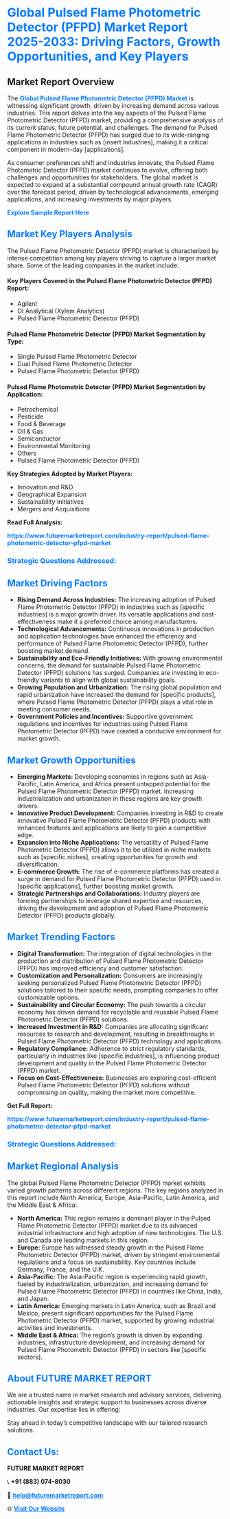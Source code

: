 <h1 style="color: #007BFF;">Global Pulsed Flame Photometric Detector (PFPD) Market Report 2025-2033: Driving Factors, Growth Opportunities, and Key Players</h1>

<section id="overview">
<h2>Market Report Overview</h2>
<p>The <a href="https://www.futuremarketreport.com/industry-report/pulsed-flame-photometric-detector-pfpd-market" style="color: #007BFF; text-decoration: none;"><strong>Global Pulsed Flame Photometric Detector (PFPD) Market</strong></a> is witnessing significant growth, driven by increasing demand across various industries. This report delves into the key aspects of the Pulsed Flame Photometric Detector (PFPD) market, providing a comprehensive analysis of its current status, future potential, and challenges. The demand for Pulsed Flame Photometric Detector (PFPD) has surged due to its wide-ranging applications in industries such as [insert industries], making it a critical component in modern-day [applications].</p>
<p>As consumer preferences shift and industries innovate, the Pulsed Flame Photometric Detector (PFPD) market continues to evolve, offering both challenges and opportunities for stakeholders. The global market is expected to expand at a substantial compound annual growth rate (CAGR) over the forecast period, driven by technological advancements, emerging applications, and increasing investments by major players.</p>
</section>

<section id="overview">
<p><a href="https://www.futuremarketreport.com/request-sample/reportId=99811" style="color: #007BFF; text-decoration: none;"><strong>Explore Sample Report Here</strong></a></p>
</section>

<section id="key-players">
<h2 style="color: #007BFF;">Market Key Players Analysis</h2>
<p>The Pulsed Flame Photometric Detector (PFPD) market is characterized by intense competition among key players striving to capture a larger market share. Some of the leading companies in the market include:</p>
<h4>Key Players Covered in the Pulsed Flame Photometric Detector (PFPD) Report:</h4>
<ul><li>Agilent</li><li>OI Analytical (Xylem Analytics)</li><li>Pulsed Flame Photometric Detector (PFPD)</li></ul>
<h4>Pulsed Flame Photometric Detector (PFPD) Market Segmentation by Type:</h4>
<ul><li>Single Pulsed Flame Photometric Detector</li><li>Dual Pulsed Flame Photometric Detector</li><li>Pulsed Flame Photometric Detector (PFPD)</li></ul>

<h4>Pulsed Flame Photometric Detector (PFPD) Market Segmentation by Application:</h4>
<ul><li>Petrochemical</li><li>Pesticide</li><li>Food &amp; Beverage</li><li>Oil &amp; Gas</li><li>Semiconductor</li><li>Environmental Monitoring</li><li>Others</li><li>Pulsed Flame Photometric Detector (PFPD)</li></ul>
<p><strong>Key Strategies Adopted by Market Players:</strong></p>
<ul>
<li>Innovation and R&D</li>
<li>Geographical Expansion</li>
<li>Sustainability Initiatives</li>
<li>Mergers and Acquisitions</li>
</ul>
</section>

<section>
<p><strong>Read Full Analysis: </strong></p><a href="https://www.futuremarketreport.com/industry-report/pulsed-flame-photometric-detector-pfpd-market" style="color: #007BFF; text-decoration: none;"><strong>https://www.futuremarketreport.com/industry-report/pulsed-flame-photometric-detector-pfpd-market</strong></a>
<h3 style="color: #007BFF;">Strategic Questions Addressed:</h3>
</section>

<section id="driving-factors">
<h2 style="color: #007BFF;">Market Driving Factors</h2>
<ul>
<li><strong>Rising Demand Across Industries:</strong> The increasing adoption of Pulsed Flame Photometric Detector (PFPD) in industries such as [specific industries] is a major growth driver. Its versatile applications and cost-effectiveness make it a preferred choice among manufacturers.</li>
<li><strong>Technological Advancements:</strong> Continuous innovations in production and application technologies have enhanced the efficiency and performance of Pulsed Flame Photometric Detector (PFPD), further boosting market demand.</li>
<li><strong>Sustainability and Eco-Friendly Initiatives:</strong> With growing environmental concerns, the demand for sustainable Pulsed Flame Photometric Detector (PFPD) solutions has surged. Companies are investing in eco-friendly variants to align with global sustainability goals.</li>
<li><strong>Growing Population and Urbanization:</strong> The rising global population and rapid urbanization have increased the demand for [specific products], where Pulsed Flame Photometric Detector (PFPD) plays a vital role in meeting consumer needs.</li>
<li><strong>Government Policies and Incentives:</strong> Supportive government regulations and incentives for industries using Pulsed Flame Photometric Detector (PFPD) have created a conducive environment for market growth.</li>
</ul>
</section>

<section id="growth-opportunities">
<h2 style="color: #007BFF;">Market Growth Opportunities</h2>
<ul>
<li><strong>Emerging Markets:</strong> Developing economies in regions such as Asia-Pacific, Latin America, and Africa present untapped potential for the Pulsed Flame Photometric Detector (PFPD) market. Increasing industrialization and urbanization in these regions are key growth drivers.</li>
<li><strong>Innovative Product Development:</strong> Companies investing in R&D to create innovative Pulsed Flame Photometric Detector (PFPD) products with enhanced features and applications are likely to gain a competitive edge.</li>
<li><strong>Expansion into Niche Applications:</strong> The versatility of Pulsed Flame Photometric Detector (PFPD) allows it to be utilized in niche markets such as [specific niches], creating opportunities for growth and diversification.</li>
<li><strong>E-commerce Growth:</strong> The rise of e-commerce platforms has created a surge in demand for Pulsed Flame Photometric Detector (PFPD) used in [specific applications], further boosting market growth.</li>
<li><strong>Strategic Partnerships and Collaborations:</strong> Industry players are forming partnerships to leverage shared expertise and resources, driving the development and adoption of Pulsed Flame Photometric Detector (PFPD) products globally.</li>
</ul>
</section>

<section id="trending-factors">
<h2 style="color: #007BFF;">Market Trending Factors</h2>
<ul>
<li><strong>Digital Transformation:</strong> The integration of digital technologies in the production and distribution of Pulsed Flame Photometric Detector (PFPD) has improved efficiency and customer satisfaction.</li>
<li><strong>Customization and Personalization:</strong> Consumers are increasingly seeking personalized Pulsed Flame Photometric Detector (PFPD) solutions tailored to their specific needs, prompting companies to offer customizable options.</li>
<li><strong>Sustainability and Circular Economy:</strong> The push towards a circular economy has driven demand for recyclable and reusable Pulsed Flame Photometric Detector (PFPD) solutions.</li>
<li><strong>Increased Investment in R&D:</strong> Companies are allocating significant resources to research and development, resulting in breakthroughs in Pulsed Flame Photometric Detector (PFPD) technology and applications.</li>
<li><strong>Regulatory Compliance:</strong> Adherence to strict regulatory standards, particularly in industries like [specific industries], is influencing product development and quality in the Pulsed Flame Photometric Detector (PFPD) market.</li>
<li><strong>Focus on Cost-Effectiveness:</strong> Businesses are exploring cost-efficient Pulsed Flame Photometric Detector (PFPD) solutions without compromising on quality, making the market more competitive.</li>
</ul>
</section>

<section>
<p><strong>Get Full Report: </strong></p><a href="https://www.futuremarketreport.com/industry-report/pulsed-flame-photometric-detector-pfpd-market" style="color: #007BFF; text-decoration: none;"><strong>https://www.futuremarketreport.com/industry-report/pulsed-flame-photometric-detector-pfpd-market</strong></a>
<h3 style="color: #007BFF;">Strategic Questions Addressed:</h3>
</section>


<section id="regional-analysis">
<h2 style="color: #007BFF;">Market Regional Analysis</h2>
<p>The global Pulsed Flame Photometric Detector (PFPD) market exhibits varied growth patterns across different regions. The key regions analyzed in this report include North America, Europe, Asia-Pacific, Latin America, and the Middle East & Africa:</p>
<ul>
<li><strong>North America:</strong> This region remains a dominant player in the Pulsed Flame Photometric Detector (PFPD) market due to its advanced industrial infrastructure and high adoption of new technologies. The U.S. and Canada are leading markets in this region.</li>
<li><strong>Europe:</strong> Europe has witnessed steady growth in the Pulsed Flame Photometric Detector (PFPD) market, driven by stringent environmental regulations and a focus on sustainability. Key countries include Germany, France, and the U.K.</li>
<li><strong>Asia-Pacific:</strong> The Asia-Pacific region is experiencing rapid growth, fueled by industrialization, urbanization, and increasing demand for Pulsed Flame Photometric Detector (PFPD) in countries like China, India, and Japan.</li>
<li><strong>Latin America:</strong> Emerging markets in Latin America, such as Brazil and Mexico, present significant opportunities for the Pulsed Flame Photometric Detector (PFPD) market, supported by growing industrial activities and investments.</li>
<li><strong>Middle East & Africa:</strong> The region’s growth is driven by expanding industries, infrastructure development, and increasing demand for Pulsed Flame Photometric Detector (PFPD) in sectors like [specific sectors].</li>
</ul>
</section>

<footer>
<h2 style="color: #007BFF;">About FUTURE MARKET REPORT</h2>
<p>We are a trusted name in market research and advisory services, delivering actionable insights and strategic support to businesses across diverse industries. Our expertise lies in offering:</p>

<p>Stay ahead in today’s competitive landscape with our tailored research solutions.</p>

<h2 style="color: #007BFF;">Contact Us:</h2>
<p><strong>FUTURE MARKET REPORT</strong></p>
<p>📞 <strong>+91 (883) 074-8030</strong></p>
<p>📧 <strong><a href="mailto:help@futuremarketreport.com" style="color: #007BFF;">help@futuremarketreport.com</a></strong></p>
<p>🌐 <strong><a href="https://www.futuremarketreport.com/" style="color: #007BFF;">Visit Our Website</a></strong></p>
</footer>